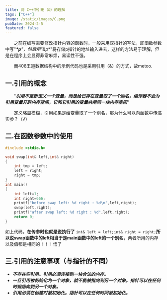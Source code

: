 ```yaml
---
title: 对 C++中引用（&）的理解
tags: ["C++"]
image: /static/images/C.png
pubDate: 2024-2-5
featured: false
---
```


  之前在编写需要修改指针内容的函数时，一般采用双指针的写法，即函数参数中写"***\*p**"，然后用"**&p**"将存储p指针的地址输入进去，这样的方法易于理解，但是在程序上会显得非常麻烦，易读性不强。  

  而408王道数据结构中的示例代码也是采用引用（&）的方式，故metoo. 

## 一.引用的概念

  "***引用不是新定义一个变量，而是给已存在变量取了一个别名，编译器不会为引用变量开辟内存空间，它和它引用的变量共用同一块内存空间**"*

  定义略显模糊，引用如果是给变量取了一个别名，那为什么可以向函数中传递实参？（√） 

## 二.在函数参数中的使用

```cpp
#include <stdio.h>

void swap(int& left,int& right)
{
    int tmp = left;
    left = right;
    right = tmp;
}
int main()
{   
    int left=1;
    int right=666;
    printf("before swap left: %d right : %d\n",left,right);
    swap(left,right);
    printf("after swap left: %d right : %d",left,right);
    return 0;
}
```

如上代码，**在传参时也就是说执行了** `int& left = left;int& right = right;`**所以说swap函数中的left相当于是main函数中的left的一个别名**，两者所用的内存以及值都是相同的！！！悟了

## 三.引用的注意事项（与指针的不同）

- ***不存在空引用。引用必须连接到一块合法的内存。***
- ***一旦引用被初始化为一个对象，就不能被指向到另一个对象。指针可以在任何时候指向到另一个对象。***
- ***引用必须在创建时被初始化。指针可以在任何时间被初始化。***

 
